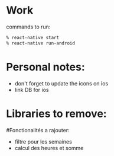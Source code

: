 # Work

commands to run:
```sh
% react-native start
% react-native run-android
```

# Personal notes:
* don't forget to update the icons on ios
* link DB for ios

# Libraries to remove:

#Fonctionalités a rajouter:
* filtre pour les semaines
* calcul des heures et somme
